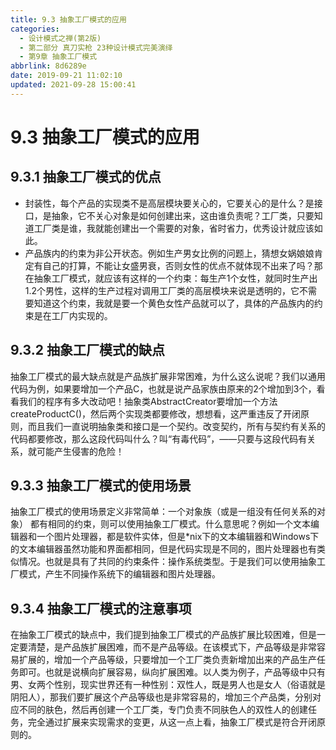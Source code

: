 ```yaml
---
title: 9.3 抽象工厂模式的应用
categories: 
  - 设计模式之禅(第2版)
  - 第二部分 真刀实枪 23种设计模式完美演绎
  - 第9章 抽象工厂模式
abbrlink: 8d6289e
date: 2019-09-21 11:02:10
updated: 2021-09-28 15:00:41
---
```

# 9.3 抽象工厂模式的应用 #
## 9.3.1 抽象工厂模式的优点
- 封装性，每个产品的实现类不是高层模块要关心的，它要关心的是什么？是接口，是抽象，它不关心对象是如何创建出来，这由谁负责呢？工厂类，只要知道工厂类是谁，我就能创建出一个需要的对象，省时省力，优秀设计就应该如此。
- 产品族内的约束为非公开状态。例如生产男女比例的问题上，猜想女娲娘娘肯定有自己的打算，不能让女盛男衰，否则女性的优点不就体现不出来了吗？那在抽象工厂模式，就应该有这样的一个约束：每生产1个女性，就同时生产出1.2个男性，这样的生产过程对调用工厂类的高层模块来说是透明的，它不需要知道这个约束，我就是要一个黄色女性产品就可以了，具体的产品族内的约束是在工厂内实现的。

## 9.3.2 抽象工厂模式的缺点
抽象工厂模式的最大缺点就是产品族扩展非常困难，为什么这么说呢？我们以通用代码为例，如果要增加一个产品C，也就是说产品家族由原来的2个增加到3个，看看我们的程序有多大改动吧！抽象类AbstractCreator要增加一个方法createProductC()，然后两个实现类都要修改，想想看，这严重违反了开闭原则，而且我们一直说明抽象类和接口是一个契约。改变契约，所有与契约有关系的代码都要修改，那么这段代码叫什么？叫“有毒代码”，——只要与这段代码有关系，就可能产生侵害的危险！

## 9.3.3 抽象工厂模式的使用场景
抽象工厂模式的使用场景定义非常简单：一个对象族（或是一组没有任何关系的对象） 都有相同的约束，则可以使用抽象工厂模式。什么意思呢？例如一个文本编辑器和一个图片处理器，都是软件实体，但是*nix下的文本编辑器和Windows下的文本编辑器虽然功能和界面都相同，但是代码实现是不同的，图片处理器也有类似情况。也就是具有了共同的约束条件：操作系统类型。于是我们可以使用抽象工厂模式，产生不同操作系统下的编辑器和图片处理器。

## 9.3.4 抽象工厂模式的注意事项
在抽象工厂模式的缺点中，我们提到抽象工厂模式的产品族扩展比较困难，但是一定要清楚，是产品族扩展困难，而不是产品等级。在该模式下，产品等级是非常容易扩展的，增加一个产品等级，只要增加一个工厂类负责新增加出来的产品生产任务即可。也就是说横向扩展容易，纵向扩展困难。以人类为例子，产品等级中只有男、女两个性别，现实世界还有一种性别：双性人，既是男人也是女人（俗语就是阴阳人），那我们要扩展这个产品等级也是非常容易的，增加三个产品类，分别对应不同的肤色，然后再创建一个工厂类，专门负责不同肤色人的双性人的创建任务，完全通过扩展来实现需求的变更，从这一点上看，抽象工厂模式是符合开闭原则的。
